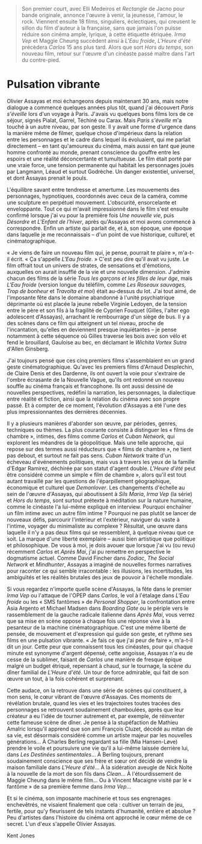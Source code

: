 > Son premier court, avec Elli Medeiros et _Rectangle_ de Jacno pour bande originale, annonce l'œuvre à venir, la jeunesse, l'amour, le rock. Viennent ensuite 18 films, singuliers, éclectiques, qui creusent le sillon du film d'auteur à la française, sans que jamais l'on puisse réduire son cinéma ample, lyrique, à cette étiquette étriquée. _Irma Vep_ et Maggie Cheung succèdent ainsi à _L'Eau froide_, _L'Heure d'été_ précèdera _Carlos_ 15 ans plus tard. Alors que sort _Hors du temps_, son nouveau film, retour sur l'œuvre d'un cinéaste passé maître dans l'art du contre-pied.

# Pulsation vibrante

Olivier Assayas et moi échangeons depuis maintenant 30 ans, mais notre dialogue a commencé quelques années plus tôt, quand j'ai découvert _Paris s'éveille_ lors d'un voyage à Paris. J'avais vu quelques bons films lors de ce séjour, signés Pialat, Garrel, Téchiné ou Carax. Mais _Paris s'éveille_ m'a touché à un autre niveau, par son geste. Il y avait une forme d'urgence dans la manière même de filmer, quelque chose d'impérieux dans la relation entre les personnages et le cadre dans lequel ils évoluaient, qui me parlait directement – en tant qu'amoureux du cinéma, mais aussi en tant que jeune homme confronté au monde, prenant conscience du gouffre entre les espoirs et une réalité déconcertante et tumultueuse. Le film était porté par une vraie force, une tension permanente qui habitait les personnages joués par Langmann, Léaud et surtout Godrèche. Un danger existentiel, universel, et dont Assayas prenait le pouls.

L'équilibre savant entre tendresse et amertume. Les mouvements des personnages, hypnotiques, coordonnés avec ceux de la caméra, comme une sculpture en perpétuel mouvement. L'obscurité, ensorcelante et enveloppante. Tout ce qui m'avait impressionné dans le film s'est ensuite confirmé lorsque j'ai vu pour la première fois _Une nouvelle vie_, puis _Désordre_ et _L'Enfant de l'hiver_, après qu'Assayas et moi avons commencé à correspondre. Enfin un artiste qui parlait de, et à, son époque, une époque dans laquelle je me reconnaissais – d'un point de vue historique, culturel, et cinématographique.

« Je viens de faire un nouveau film qui, je pense, pourrait te plaire », m'a-t-il écrit. « Ça s'appelle _L'Eau froide_. » C'est peu dire qu'il avait vu juste. Le film offrait tout un univers de strates, de sensations et d'émotions, auxquelles on aurait insufflé de la vie et une nouvelle dimension. J'admire chacun des films de la série _Tous les garçons et les filles de leur âge_, mais _L'Eau froide_ (version longue du téléfilm, comme _Les Roseaux sauvages_, _Trop de bonheur_ et _Travolta et moi_) était au-dessus du lot. J'ai tout aimé, de l'imposante fête dans le domaine abandonné à l'unité psychiatrique déprimante où est placée la jeune rebelle Virginie Ledoyen, de la tension entre le père et son fils à la fragilité de Cyprien Fouquet (Gilles, l'alter ego adolescent d'Assayas), arrachant le rembourrage d'un siège de bus. Il y a des scènes dans ce film qui atteignent un tel niveau, proche de l'incantation, qu'elles en deviennent presque inquiétantes – je pense notamment à cette séquence où Gilles traverse les bois avec son vélo et fend le brouillard, Gauloise au bec, en déclamant le _Wichita Vortex Sutra_ d'Allen Ginsberg.

J'ai toujours pensé que ces cinq premiers films s'assemblaient en un grand geste cinématographique. Qu'avec les premiers films d'Arnaud Desplechin, de Claire Denis et des Dardenne, ils ont ouvert la voie pour s'extraire de l'ombre écrasante de la Nouvelle Vague, qu'ils ont redonné un nouveau souffle au cinéma français et francophone. Ils ont aussi dessiné de nouvelles perspectives, redéfini la narration, les personnages, la dialectique entre réalité et fiction, ainsi que la relation du cinéma avec son propre passé. Et à compter de ce moment, l'évolution d'Assayas a été l'une des plus impressionnantes des dernières décennies.

Il y a plusieurs manières d'aborder son œuvre, par périodes, genres, techniques ou thèmes. La plus courante consiste à distinguer les « films de chambre », intimes, des films comme _Carlos_ et _Cuban Network,_ qui explorent les méandres de la géopolitique. Mais une telle approche, qui repose sur des termes aussi réducteurs que « films de chambre », ne tient pas debout, et surtout ne fait pas sens. _Cuban Network_ traite d'un écheveau d'événements politiques, mais vus à travers les yeux de la famille d'Edgar Ramirez, déchirée par son statut d'agent double. _L'Heure d'été_ peut être considéré comme un simple « film de chambre », alors qu'il est tout autant travaillé par les questions de l'éparpillement géographique, économique et culturel que _Demonlover_. Les changements d'échelle au sein de l'œuvre d'Assayas, qui aboutissent à _Sils Maria_, _Irma Vep_ (la série) et _Hors du temps_, sont surtout prétexte à méditation sur la nature humaine, comme le cinéaste l'a lui-même expliqué en interview. Pourquoi enchaîner un film intime avec un autre film intime ? Pourquoi ne pas plutôt se lancer de nouveaux défis, parcourir l'intérieur et l'extérieur, naviguer du vaste à l'intime, voyager du minimaliste au complexe ? Résultat, une œuvre dans laquelle il n'y a pas deux films qui se ressemblent, à quelque niveau que ce soit. La marque d'une liberté exemplaire – aussi bien artistique que politique et philosophique. De vous à moi, je dois avouer que lorsque j'ai vu (ou revu) récemment _Carlos_ et _Après Mai_, j'ai pu remettre en perspective le dogmatisme actuel. Comme David Fincher dans _Zodiac_, _The Social Network_ et _Mindhunter_, Assayas a imaginé de nouvelles formes narratives pour raconter ce qui semble irracontable : les illusions, les incertitudes, les ambiguïtés et les réalités brutales des jeux de pouvoir à l'échelle mondiale.

Si vous regardez n'importe quelle scène d'Assayas, la fête dans le premier _Irma Vep_ ou l'attaque de l'OPEP dans _Carlos_, le vol à l'étalage dans _L'Eau froide_ ou les « SMS fantômes » de _Personal Shopper_, la confrontation entre Asia Argento et Michael Madsen dans _Boarding Gate_ ou le périple vers le rassemblement de la gauche radicale italienne dans _Après Mai_, vous verrez que sa mise en scène oppose à chaque fois une réponse vive à la pesanteur de la machine cinématographique. C'est une même liberté de pensée, de mouvement et d'expression qui guide son geste, et rythme ses films en une pulsation vibrante. « Je fais ce que j'ai peur de faire », m'a-t-il dit un jour. Cette peur que connaissent tous les cinéastes, pour qui chaque minute est synonyme d'argent dépensé, cette angoisse, Assayas n'a eu de cesse de la sublimer, faisant de _Carlos_ une manière de fresque épique malgré un budget étriqué, repensant à chaud, sur le tournage, la scène du dîner familial de _L'Heure d'été_. Un tour de force admirable, qui fait de son œuvre un tout, à la fois cohérent et surprenant.

Cette audace, on la retrouve dans une série de scènes qui constituent, à mon sens, le cœur vibrant de l'œuvre d'Assayas. Ces moments de révélation brutale, quand les vies et les trajectoires toutes tracées des personnages se retrouvent soudainement chamboulées, après que leur créateur a eu l'idée de tourner autrement et, par exemple, de réinventer cette fameuse scène de dîner. Je pense à la stupéfaction de Mathieu Amalric lorsqu'il apprend que son ami François Cluzet, décédé au mitan de sa vie, est désormais considéré comme un artiste majeur par les nouvelles générations... À Charles Berling regardant sa fille (Mia Hansen-Løve) prendre le voile et poursuivre une vie qu'il a lui-même laissée derrière lui, dans _Les Destinées sentimentales_... À Berling toujours, prenant soudainement conscience que ses frère et sœur ont décidé de vendre la maison familiale dans _L'Heure d'été_... À la sidération aveugle de Nick Nolte à la nouvelle de la mort de son fils dans _Clean_... À l'étourdissement de Maggie Cheung dans le même film... Ou à Vincent Macaigne visité par le « fantôme » de sa première femme dans _Irma Vep_...

Et si le cinéma, son imposante machinerie et tous ses engrenages enchevêtrés, ne visaient finalement que cela : cultiver un terrain de jeu, fertile, pour qu'y fleurissent de tels instants d'humanité, entière et absolue ? Peu d'artistes dans l'histoire du cinéma ont approché le cœur même de ce secret. L'un d'eux s'appelle Olivier Assayas.

<div class="author">Kent Jones</div>
